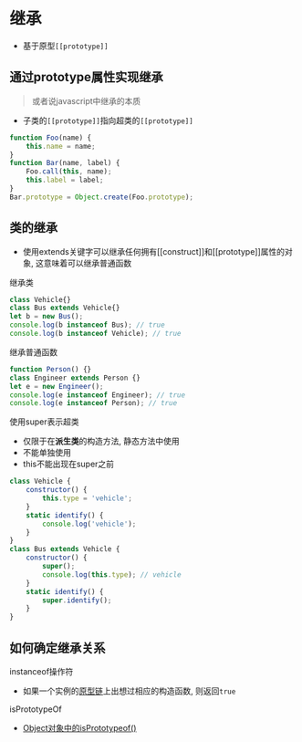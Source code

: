# 继承

- 基于原型`[[prototype]]`

## 通过prototype属性实现继承

> 或者说javascript中继承的本质

- 子类的`[[prototype]]`指向超类的`[[prototype]]`

```js
function Foo(name) {
    this.name = name;
}
function Bar(name, label) {
    Foo.call(this, name);
    this.label = label;
}
Bar.prototype = Object.create(Foo.prototype);
```
## 类的继承

- 使用extends关键字可以继承任何拥有[[construct]]和[[prototype]]属性的对象, 这意味着可以继承普通函数

继承类

```js
class Vehicle{}
class Bus extends Vehicle{}
let b = new Bus();
console.log(b instanceof Bus); // true
console.log(b instanceof Vehicle); // true
```

继承普通函数

```js
function Person() {}
class Engineer extends Person {}
let e = new Engineer();
console.log(e instanceof Engineer); // true
console.log(e instanceof Person); // true
```

使用super表示超类

- 仅限于在**派生类**的构造方法, 静态方法中使用
- 不能单独使用
- this不能出现在super之前

```js
class Vehicle {
    constructor() {
        this.type = 'vehicle';
    }
    static identify() {
        console.log('vehicle');
    }
}
class Bus extends Vehicle {
    constructor() {
        super();
        console.log(this.type); // vehicle
    }
    static identify() {
        super.identify();
    }
}
```



## 如何确定继承关系

instanceof操作符

- 如果一个实例的[原型链](JavaScript_Prototype.md)上出想过相应的构造函数, 则返回`true`

isPrototypeOf

- [Object对象中的isPrototypeof()](JavaScript_Object_Object.md)

